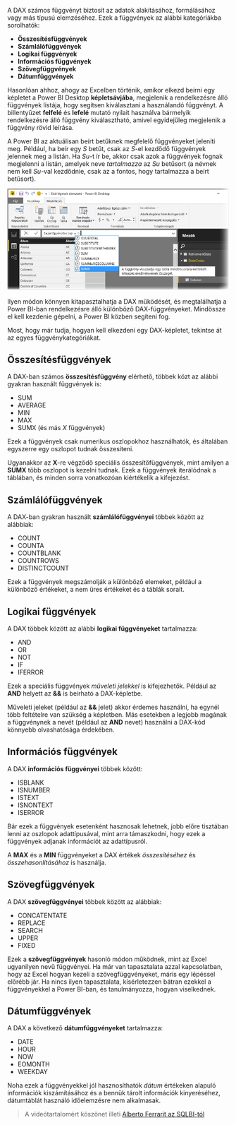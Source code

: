 A DAX számos függvényt biztosít az adatok alakításához, formálásához vagy más típusú elemzéséhez. Ezek a függvények az alábbi kategóriákba sorolhatók:

* **Összesítésfüggvények**
* **Számlálófüggvények**
* **Logikai függvények**
* **Információs függvények**
* **Szövegfüggvények**
* **Dátumfüggvények**

Hasonlóan ahhoz, ahogy az Excelben történik, amikor elkezd beírni egy képletet a Power BI Desktop **képletsávjába**, megjelenik a rendelkezésre álló függvények listája, hogy segítsen kiválasztani a használandó függvényt. A billentyűzet **felfelé** és **lefelé** mutató nyilait használva bármelyik rendelkezésre álló függvény kiválasztható, amivel egyidejűleg megjelenik a függvény rövid leírása.

A Power BI az aktuálisan beírt betűknek megfelelő függvényeket jeleníti meg. Például, ha beír egy *S* betűt, csak az *S*-el kezdődő függvények jelennek meg a listán. Ha *Su*-t ír be, akkor csak azok a függvények fognak megjelenni a listán, amelyek neve *tartalmazza* az *Su* betűsort (a névnek nem kell *Su*-val kezdődnie, csak az a fontos, hogy tartalmazza a beírt betűsort).

![](media/7-3-dax-functions/dax-functions_1.png)

Ilyen módon könnyen kitapasztalhatja a DAX működését, és megtalálhatja a Power BI-ban rendelkezésre álló különböző DAX-függvényeket. Mindössze el kell kezdenie gépelni, a Power BI közben segíteni fog.

Most, hogy már tudja, hogyan kell elkezdeni egy DAX-képletet, tekintse át az egyes függvénykategóriákat.

## <a name="aggregation-functions"></a>Összesítésfüggvények
A DAX-ban számos **összesítésfüggvény** elérhető, többek közt az alábbi gyakran használt függvények is:

* SUM
* AVERAGE
* MIN
* MAX
* SUMX (és más *X* függvények)

Ezek a függvények csak numerikus oszlopokhoz használhatók, és általában egyszerre egy oszlopot tudnak összesíteni.

Ugyanakkor az **X**-re végződő speciális összesítőfüggvények, mint amilyen a **SUMX** több oszlopot is kezelni tudnak. Ezek a függvények iterálódnak a táblában, és minden sorra vonatkozóan kiértékelik a kifejezést.

## <a name="counting-functions"></a>Számlálófüggvények
A DAX-ban gyakran használt **számlálófüggvényei** többek között az alábbiak:

* COUNT
* COUNTA
* COUNTBLANK
* COUNTROWS
* DISTINCTCOUNT

Ezek a függvények megszámolják a különböző elemeket, például a különböző értékeket, a nem üres értékeket és a táblák sorait.

## <a name="logical-functions"></a>Logikai függvények
A DAX többek között az alábbi **logikai függvényeket** tartalmazza:

* AND
* OR
* NOT
* IF
* IFERROR

Ezek a speciális függvények *műveleti jelekkel* is kifejezhetők. Például az **AND** helyett az **&&** is beírható a DAX-képletbe.

Műveleti jeleket (például az **&&** jelet) akkor érdemes használni, ha egynél több feltételre van szükség a képletben. Más esetekben a legjobb magának a függvénynek a nevét (például az **AND** nevet) használni a DAX-kód könnyebb olvashatósága érdekében.

## <a name="information-functions"></a>Információs függvények
A DAX **információs függvényei** többek között:

* ISBLANK
* ISNUMBER
* ISTEXT
* ISNONTEXT
* ISERROR

Bár ezek a függvények esetenként hasznosak lehetnek, jobb előre tisztában lenni az oszlopok adattípusával, mint arra támaszkodni, hogy ezek a függvények adjanak információt az adattípusról.

A **MAX** és a **MIN** függvényeket a DAX értékek *összesítéséhez* és *összehasonlításához* is használja.

## <a name="text-functions"></a>Szövegfüggvények
A DAX **szövegfüggvényei** többek között az alábbiak:

* CONCATENTATE
* REPLACE
* SEARCH
* UPPER
* FIXED

Ezek a **szövegfüggvények** hasonló módon működnek, mint az Excel ugyanilyen nevű függvényei. Ha már van tapasztalata azzal kapcsolatban, hogy az Excel hogyan kezeli a szövegfüggvényeket, máris egy lépéssel előrébb jár. Ha nincs ilyen tapasztalata, kísérletezzen bátran ezekkel a függvényekkel a Power BI-ban, és tanulmányozza, hogyan viselkednek.

## <a name="date-functions"></a>Dátumfüggvények
A DAX a következő **dátumfüggvényeket** tartalmazza:

* DATE
* HOUR
* NOW
* EOMONTH
* WEEKDAY

Noha ezek a függvényekkel jól hasznosíthatók *dátum* értékeken alapuló információk kiszámításához és a bennük tárolt információk kinyeréséhez, dátumtáblát használó időelemzésre nem alkalmasak.

> A videótartalomért köszönet illeti [Alberto Ferrarit az SQLBI-tól](http://www.sqlbi.com/learning-dax)
> 
> 

